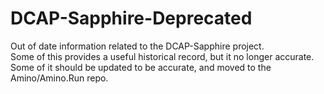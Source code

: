 # DCAP-Sapphire-Deprecated
Out of date information related to the DCAP-Sapphire project.  
Some of this provides a useful historical record, but it no longer accurate.
Some of it should be updated to be accurate, and moved to the Amino/Amino.Run repo.
